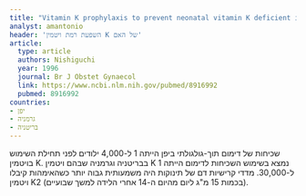 ```yaml
---
title: "Vitamin K prophylaxis to prevent neonatal vitamin K deficient intracranial haemorrhage in Shizuoka prefecture"
analyst: amantonio
header: 'השפעת רמת ויטמין K של האם'
article:
  type: article
  authors: Nishiguchi
  year: 1996
  journal: Br J Obstet Gynaecol
  link: https://www.ncbi.nlm.nih.gov/pubmed/8916992
  pubmed: 8916992
countries:
- יפן
- גרמניה
- בריטניה
---
```


שכיחות של דימום תוך-גולגולתי ביפן הייתה 1 ל-4,000 ילודים לפני תחילת השימוש בויטמין K. בבריטניה וגרמניה שבהם ויטמין K נמצא בשימוש השכיחות לדימום הייתה 1 ל-30,000. מדדי קרישיות דם של תינוקות היה משמעותית גבוה יותר כשהאימהות קיבלו ויטמין K2 (בכמות 15 מ"ג ליום מהיום ה-14 אחרי הלידה למשך שבועיים).
